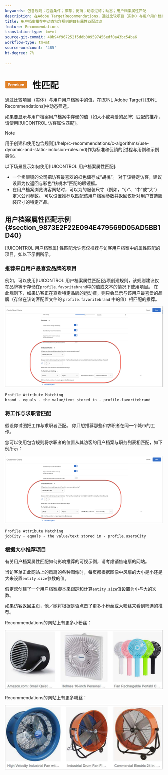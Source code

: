```yaml
---
keywords: 包含规则；包含条件；推荐；促销；动态过滤；动态；用户档案属性匹配
description: 在Adobe TargetRecommendations，通过比较项目（实体）与用户用户档案中的值来动态过滤。
title: 用户档案推荐中动态包含规则的目标属性匹配过滤
feature: Recommendations
translation-type: tm+mt
source-git-commit: 48b94f967252f5ddb009597456edf0a43bc54ba6
workflow-type: tm+mt
source-wordcount: '485'
ht-degree: 7%

---
```



# ![PREMIUMProfile属](/help/assets/premium.png) 性匹配

通过比较项目（实体）与用户用户档案中的值，在[!DNL Adobe Target] [!DNL Recommendations]中动态筛选。

如果要显示与用户档案用户档案中存储的值（如大小或喜爱的品牌）匹配的推荐，请使用[!UICONTROL 访客属性匹配]。

>[!NOTE]
>
>用于创建和使用包含规则](/help/c-recommendations/c-algorithms/use-dynamic-and-static-inclusion-rules.md)作为标准和促销的[过程与用例和示例类似。

以下场景显示如何使用[!UICONTROL 用户档案属性匹配]:

* 一个卖眼镜的公司把访客最喜欢的框色储存成“胡桃”。 对于该特定访客，建议设置为仅返回与彩色“核桃木”匹配的眼镜框。
* 在用户档案浏览访客网站时，可以为的服装尺寸（例如，“小”、“中”或“大”）定义公司参数。 可以设置推荐以匹配该用户档案参数并返回仅针对用户首选服装尺寸的特定产品。

## 用户档案属性匹配示例{#section_9873E2F22E094E479569D05AD5BB1D40}

[!UICONTROL 用户档案属] 性匹配允许您仅推荐与访客用户档案中的属性匹配的项目，如以下示例所示。

### 推荐来自用户最喜爱品牌的项目

例如，可以使用[!UICONTROL 用户档案属性匹配]选项创建规则，该规则建议仅在品牌等于存储在`profile.favoritebrand`中的值或文本的情况下使用项目。 在此规则下，如果访客正在查看特定品牌的运动裤，则只会显示与该用户最喜爱的品牌（存储在该访客配置文件的 `profile.favoritebrand` 中的值）相匹配的推荐。

![最喜爱的品牌](/help/c-recommendations/c-algorithms/assets/favorite-brand.png)

```
Profile Attribute Matching
brand - equals - the value/text stored in - profile.favoritebrand
```

### 将工作与求职者匹配

假设你试图把工作与求职者匹配。 你只想推荐那些和求职者在同一个城市的工作。

您可以使用包含规则将求职者的位置从其访客的用户档案与职务列表相匹配，如下例所示：

![用户城市](/help/c-recommendations/c-algorithms/assets/city.png)

```
Profile Attribute Matching
jobCity - equals - the value/text stored in - profile.usersCity
```

### 根据大小推荐项目

有关用户档案属性匹配如何影响推荐的可视示例，请考虑销售电扇的网站。

当访客单击此网站上的风扇的各种图像时，每页都根据图像中风扇的大小是小还是大来设置`entity.size`参数的值。

假定您创建了一个用户档案脚本来跟踪和计算`entity.size`值设置为小与大的次数。

如果访客返回主页，他／她将根据是否点击了更多小粉丝或大粉丝来看到筛选的推荐。

Recommendations的网站上有更多小粉丝：

![小粉丝推荐](/help/c-recommendations/c-algorithms/assets/small-fans.png)

Recommendations的网站上有更多粉丝：

![大粉丝推荐](/help/c-recommendations/c-algorithms/assets/large-fans.png)